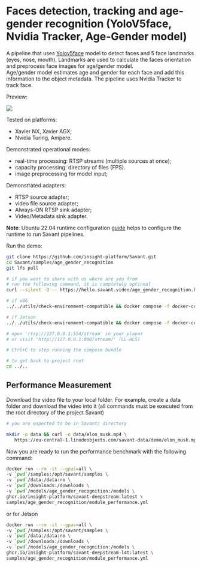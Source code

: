 # Faces detection, tracking and age-gender recognition (YoloV5face, Nvidia Tracker, Age-Gender model)

A pipeline that uses [Yolov5face](https://github.com/deepcam-cn/yolov5-face) model to detect faces and 5 face landmarks (eyes, nose, mouth). Landmarks are used 
to calculate the faces orientation and preprocess face images for age/gender model.  
Age/gender model estimates age and gender for each face and add this information to 
the object metadata. The pipeline uses Nvidia Tracker to track face.

Preview:

![](assets/age-gender-recognition-loop.webp)

Tested on platforms:

- Xavier NX, Xavier AGX;
- Nvidia Turing, Ampere.

Demonstrated operational modes:

- real-time processing: RTSP streams (multiple sources at once);
- capacity processing: directory of files (FPS).
- image preprocessing for model input;

Demonstrated adapters:
- RTSP source adapter;
- video file source adapter;
- Always-ON RTSP sink adapter;
- Video/Metadata sink adapter.


**Note**: Ubuntu 22.04 runtime configuration [guide](../../docs/runtime-configuration.md) helps to configure the runtime to run Savant pipelines.

Run the demo:

```bash
git clone https://github.com/insight-platform/Savant.git
cd Savant/samples/age_gender_recognition
git lfs pull

# if you want to share with us where are you from
# run the following command, it is completely optional
curl --silent -O -- https://hello.savant.video/age_gender_recognition.html

# if x86
../../utils/check-environment-compatible && docker compose -f docker-compose.x86.yml up

# if Jetson
../../utils/check-environment-compatible && docker compose -f docker-compose.l4t.yml up

# open 'rtsp://127.0.0.1:554/stream' in your player
# or visit 'http://127.0.0.1:888/stream/' (LL-HLS)

# Ctrl+C to stop running the compose bundle

# to get back to project root
cd ../..
```


## Performance Measurement

Download the video file to your local folder. For example, create a data folder 
and download the video into it (all commands must be executed from the root directory of the project Savant)

```bash
# you are expected to be in Savant/ directory

mkdir -p data && curl -o data/elon_musk.mp4 \
   https://eu-central-1.linodeobjects.com/savant-data/demo/elon_musk.mp4
```

Now you are ready to run the performance benchmark with the following command:

```bash
docker run --rm -it --gpus=all \
-v `pwd`/samples:/opt/savant/samples \
-v `pwd`/data:/data:ro \
-v `pwd`/downloads:/downloads \
-v `pwd`/models/age_gender_recognition:/models \
ghcr.io/insight-platform/savant-deepstream:latest \
samples/age_gender_recognition/module_performance.yml
```

or for Jetson

```bash
docker run --rm -it --gpus=all \
-v `pwd`/samples:/opt/savant/samples \
-v `pwd`/data:/data:ro \
-v `pwd`/downloads:/downloads \
-v `pwd`/models/age_gender_recognition:/models \
ghcr.io/insight-platform/savant-deepstream-l4t:latest \
samples/age_gender_recognition/module_performance.yml
```